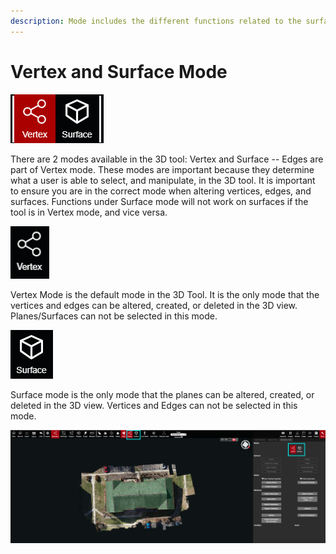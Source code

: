 ```yaml
---
description: Mode includes the different functions related to the surfaces and wireframe.
---
```


# Vertex and Surface Mode

![](.gitbook/assets/vertex-and-surface-mode.png)

There are 2 modes available in the 3D tool: Vertex and Surface -- Edges are part of Vertex mode. These modes are important because they determine what a user is able to select, and manipulate, in the 3D tool. It is important to ensure you are in the correct mode when altering vertices, edges, and surfaces. Functions under Surface mode will not work on surfaces if the tool is in Vertex mode, and vice versa.

![hotkey: 1](.gitbook/assets/vertex-button%20%282%29.png)

Vertex Mode is the default mode in the 3D Tool. It is the only mode that the vertices and edges can be altered, created, or deleted in the 3D view. Planes/Surfaces can not be selected in this mode.

![hotkey: 2](.gitbook/assets/surface-button.png)

Surface mode is the only mode that the planes can be altered, created, or deleted in the 3D view. Vertices and Edges can not be selected in this mode.

![](.gitbook/assets/modes.png)

